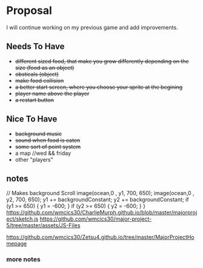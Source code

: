 # Proposal
I will continue working on my previous game and add improvements.

## Needs To Have
- ~~different sized food, that make you grow differently depending on the size (food as an object)~~
-  ~~obsticals (object)~~ 
- ~~make food collision~~
- ~~a better start screen, where you choose your sprite at the begining~~
- ~~player name above the player~~
- ~~a restart button~~
 
## Nice To Have
- ~~background music~~
- ~~sound when food is eaten~~
- ~~some sort of point system~~
- a map //wed && friday
- other "players"




## notes
  // Makes background Scroll
  image(ocean,0 , y1, 700, 650);
  image(ocean,0 , y2, 700, 650);
  y1 += backgroundConstant;
  y2 += backgroundConstant;
  if (y1 >= 650) {
    y1 = -600;
  }
  if (y2 >= 650) {
    y2 = -600;
  }
}
https://github.com/wmcics30/CharlieMurph.github.io/blob/master/majorproject/sketch.js
https://github.com/wmcics30/major-project-5/tree/master/assets/JS-Files

https://github.com/wmcics30/Zetsu4.github.io/tree/master/MajorProjectHomepage

### more notes

